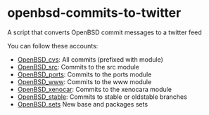 openbsd-commits-to-twitter
==========================

A script that converts OpenBSD commit messages to a twitter feed

You can follow these accounts:
 * [OpenBSD_cvs](https://twitter.com/OpenBSD_cvs): All commits (prefixed with module)
 * [OpenBSD_src](https://twitter.com/OpenBSD_src): Commits to the src module
 * [OpenBSD_ports](https://twitter.com/OpenBSD_ports): Commits to the ports module
 * [OpenBSD_www](https://twitter.com/OpenBSD_www): Commits to the www module
 * [OpenBSD_xenocar](https://twitter.com/OpenBSD_xenocar): Commits to the xenocara module
 * [OpenBSD_stable](https://twitter.com/OpenBSD_stable): Commits to stable or oldstable branches
 * [OpenBSD_sets](https://twitter.com/OpenBSD_sets) New base and packages sets
